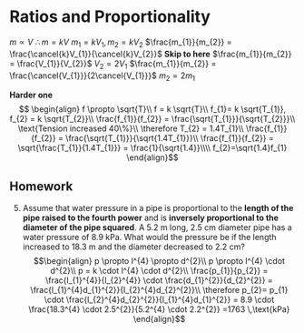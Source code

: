 # Ratios and Proportionality
$m \propto V$
$\therefore m = kV$ 
$m_{1} = kV_{1}, m_{2} = kV_{2}$
$\frac{m_{1}}{m_{2}} = \frac{\cancel{k}V_{1}}{\cancel{k}V_{2}}$
**Skip to here**
$\frac{m_{1}}{m_{2}} = \frac{V_{1}}{V_{2}}$
$V_{2} = 2V_{1}$
$\frac{m_{1}}{m_{2}} = \frac{\cancel{V_{1}}}{2\cancel{V_{1}}}$
$m_{2}= 2m_{1}$

**Harder one**
$$
\begin{align}
f               \propto \sqrt{T}\\
f = k \sqrt{T}\\
f_{1}= k \sqrt{T_{1}}, f_{2} = k \sqrt{T_{2}}\\
\frac{f_{1}}{f_{2}} = \frac{\sqrt{T_{1}}}{\sqrt{T_{2}}}\\
\text{Tension increased 40\%}\\
\therefore T_{2} = 1.4T_{1}\\
\frac{f_{1}}{f_{2}} = \frac{\sqrt{T_{1}}}{\sqrt{1.4T_{1}}}\\
\frac{f_{1}}{f_{2}} = \sqrt{\frac{T_{1}}{1.4T_{1}}}
= \frac{1}{\sqrt{1.4}}\\\\
f_{2}=\sqrt{1.4}f_{1}
\end{align}$$
## Homework
5. Assume that water pressure in a pipe is proportional to the **length of the pipe raised to the fourth power** and is **inversely proportional to the diameter of the pipe squared**. A 5.2 m long, 2.5 cm diameter pipe has a water pressure of 8.9 kPa. What would the pressure be if the length increased to 18.3 m and the diameter decreased to 2.2 cm?
$$\begin{align}
p \propto l^{4} \propto d^{2}\\
p \propto l^{4} \cdot d^{2}\\
p = k \cdot l^{4} \cdot d^{2}\\
\frac{p_{1}}{p_{2}} = \frac{l_{1}^{4}}{l_{2}^{4}} \cdot \frac{d_{1}^{2}}{d_{2}^{2}} = \frac{l_{1}^{4}d_{1}^{2}}{l_{2}^{4}d_{2}^{2}}\\
\therefore p_{2}= p_{1} \cdot \frac{l_{2}^{4}d_{2}^{2}}{l_{1}^{4}d_{1}^{2}} = 8.9 \cdot \frac{18.3^{4} \cdot 2.5^{2}}{5.2^{4} \cdot 2.2^{2}} =1763 \,\text{kPa}
\end{align}$$